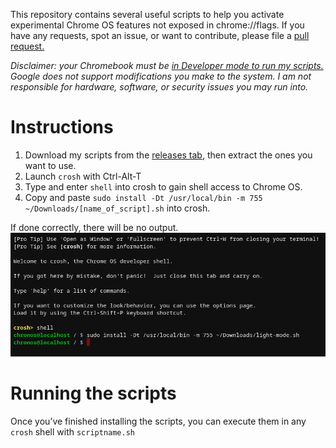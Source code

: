 This repository contains several useful scripts to help you activate experimental Chrome OS features not exposed in chrome://flags. If you have any requests, spot an issue, or want to contribute, please file a [pull request.](https://github.com/joebobbio/cros-scripts/pulls)

*Disclaimer: your Chromebook must be [in Developer mode to run my scripts.](https://chromium.googlesource.com/chromiumos/docs/+/master/developer_mode.md) Google does not support modifications you make to the system. I am not responsible for hardware, software, or security issues you may run into.*

# Instructions
1. Download my scripts from the [releases tab](https://github.com/joebobbio/cros-scripts/releases), then extract the ones you want to use.
1. Launch `crosh` with Ctrl-Alt-T
1. Type and enter `shell` into crosh to gain shell access to Chrome OS.
1. Copy and paste `sudo install -Dt /usr/local/bin -m 755 ~/Downloads/[name_of_script].sh` into crosh.

If done correctly, there will be no output.
![output](/assets/Screenshot_2020-10-11_at_11.55.41_PM.png)

# Running the scripts
Once you’ve finished installing the scripts, you can execute them in any `crosh` shell with `scriptname.sh`
